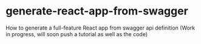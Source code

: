 # generate-react-app-from-swagger
How to generate a full-feature React app from swagger api definition
(Work in progress, will soon push a tutorial as well as the code)
